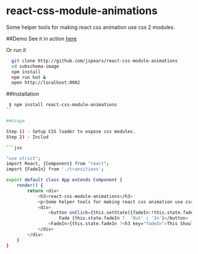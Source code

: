 react-css-module-animations
===
Some helper tools for making react css animation use css 2 modules.  

##Demo
See it in action [here](http://jspears.github.io/react-css-module-animations)

Or run it 

```sh
  git clone http://github.com/jspears/react-css-module-animations
  cd subschema-image
  npm install
  npm run hot &
  open http://localhost:8082
```

##Installation
```sh
 $ npm install react-css-module-animations
``

##Usage

Step 1) - Setup CSS loader to expose css modules. 
Step 2) - Includ

```jsx

"use strict";
import React, {Component} from "react";
import {FadeIn} from './transitions';

export default class App extends Component {
    render() {
        return <div>
            <h3>react-css-module-animations</h3>
            <p>Some helper tools for making react css animation use css 2 modules. </p>
            <div>
                <button onClick={this.setState({fadeIn:!this.state.fadeIn})}>
                    Fade {this.state.fadeIn ?  'Out' : 'In'}</button>
                <FadeIn>{this.state.fadeIn ?<h3 key="fadeIn">This Should Fade In</h3> : null}</FadeIn>
            </div>
        </div>
    }
}
  
```